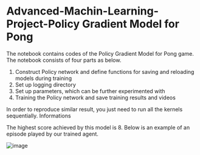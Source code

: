 # Advanced-Machin-Learning-Project-Policy Gradient Model for Pong
The notebook contains codes of the Policy Gradient Model for Pong game.
The notebook consists of four parts as below.
1. Construct Policy network and define functions for saving and reloading models during training
2. Set up logging directory
3. Set up parameters, which can be further experimented with
4. Training the Policy network and save training results and videos

In order to reproduce similar result, you just need to run all the kernels sequentially. Informations 

The highest score achieved by this model is 8.
Below is an example of an episode played by our trained agent.

![image](https://drive.google.com/open?id=1VDjqNyxD9sbz7JDDuIQpxUCXzltxX5VL)
